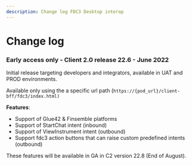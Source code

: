 ```yaml
---
description: Change log FDC3 Desktop interop
---
```


# Change log

### Early access only - Client 2.0 release 22.6 - June 2022

Initial release targeting developers and integrators, available in UAT and PROD environments.

Available only using the a specific url path (`https://{pod_url}/client-bff/fdc3/index.html)`

**Features**:

* Support of Glue42 & Finsemble platforms
* Support of StartChat intent (inbound)
* Support of ViewInstrument intent (outbound)
* Support fdc3 action buttons that can raise custom predefined intents (outbound)

These features will be available in GA in C2 version 22.8 (End of August).&#x20;





